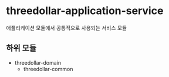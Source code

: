 # threedollar-application-service

애플리케이션 모듈에서 공통적으로 사용되는 서비스 모듈

## 하위 모듈
- threedollar-domain
    - threedollar-common
